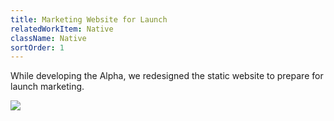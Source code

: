 ```yaml
---
title: Marketing Website for Launch
relatedWorkItem: Native
className: Native
sortOrder: 1
---
```


While developing the Alpha, we redesigned the static website to prepare for launch marketing.

![](/img/work/Native__Home--iphone.png)
